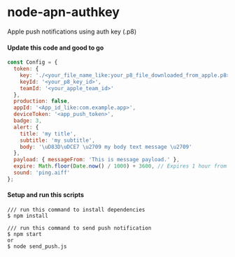 # node-apn-authkey
Apple push notifications using auth key (.p8)

#### Update this code and good to go
```javascript
const Config = {
  token: {
    key: './<your_file_name_like:your_p8_file_downloaded_from_apple.p8>',
    keyId: '<your_p8_key_id>',
    teamId: '<your_apple_team_id>'
  },
  production: false,
  appId: '<App_id_like:com.example.app>',
  deviceToken: '<app_push_token>',
  badge: 3,
  alert: {
    title: 'my title',
    subtitle: 'my subtitle',
    body: '\uD83D\uDCE7 \u2709 my body text message \u2709'
  },
  payload: { messageFrom: 'This is message payload.' },
  expire: Math.floor(Date.now() / 1000) + 3600, // Expires 1 hour from now.
  sound: 'ping.aiff'
};
```

#### Setup and run this scripts
```shell
/// run this command to install dependencies
$ npm install

/// run this command to send push notification
$ npm start
or
$ node send_push.js
```
